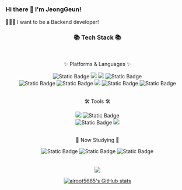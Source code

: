 ### Hi there 👋 I'm JeongGeun!
🧑🏻‍💻 I want to be a Backend developer!

<div align=center>
	<h3>📚 Tech Stack 📚</h3>
	<br>
	<p>✨ Platforms & Languages ✨</p>
</div>
<div align="center">
	<img alt="Static Badge" src="https://img.shields.io/badge/Java-%23E60000?logo=condaforge&logoColor=white&color=%23E60000">
	<img src="https://img.shields.io/badge/HTML5-E34F26?style=flat&logo=HTML5&logoColor=white" />
	<img src="https://img.shields.io/badge/CSS3-1572B6?style=flat&logo=CSS3&logoColor=white" />
	<img alt="Static Badge" src="https://img.shields.io/badge/JavaScript-%23F7DF1E?logo=javascript&logoColor=white&color=%23F7DF1E">
	<br>
    <img alt="Static Badge" src="https://img.shields.io/badge/C%2B%2B-white?logo=c%2B%2B&logoColor=white&color=%2300599C">
	<img alt="Static Badge" src="https://img.shields.io/badge/Python-white?logo=python&logoColor=white&color=%233776AB">
	<img src="https://img.shields.io/badge/Bootstrap-7952B3?style=flat&logo=Bootstrap&logoColor=white" />
	<img alt="Static Badge" src="https://img.shields.io/badge/Kotlin-white?logo=kotlin&logoColor=white&color=%237F52FF">
	<img alt="Static Badge" src="https://img.shields.io/badge/Django-white?logo=django&logoColor=white&color=%23092E20">
</div>
<br>
<div align=center>
	<p>🛠 Tools 🛠</p>
</div>
<div align=center>
	<img src="https://img.shields.io/badge/Visual%20Studio%20Code-007ACC?style=flat&logo=VisualStudioCode&logoColor=white" />
    <img alt="Static Badge" src="https://img.shields.io/badge/IntelliJ%20IDEA-white?logo=intellijidea&logoColor=white&color=black">
	<br>
    <img alt="Static Badge" src="https://img.shields.io/badge/Android%20Studio-%233DDC84?logo=androidstudio&logoColor=white&color=%233DDC84">
    <img src="https://img.shields.io/badge/GitHub-181717?style=flat&logo=GitHub&logoColor=white" />
</div>
<br>
<div align=center>
	<p>📖 Now Studying 📖</p>
</div>
<div align="center">
    <img alt="Static Badge" src="https://img.shields.io/badge/Spring-%236DB33F?logo=spring&logoColor=white&color=%236DB33F">
    <img alt="Static Badge" src="https://img.shields.io/badge/React-%2361DAFB?logo=react&logoColor=white&color=%2361DAFB">
    <img alt="Static Badge" src="https://img.shields.io/badge/Node.js-%23339933?logo=node.js&logoColor=white&color=%23339933">
</div>
<br>

<div align=center>
	<br>

 <img src="https://github-readme-stats.vercel.app/api/top-langs/?username=ajroot5685&layout=compact">  
 
[![ajroot5685's GitHub stats](https://github-readme-stats.vercel.app/api?username=ajroot5685)](https://github.com/ajroot5685/github-readme-stats)

<br>
